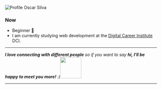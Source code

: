 ![Profile Oscar Silva](https://github.com/SilvaOz/SilvaOz/blob/master/image/My%20name%20is%20Oscar%20silva.gif)
### Now
- Beginner 🚀️
- I am currently studying web development at the [Digital Career Institute](https://digitalcareerinstitute.org/) DCI.     

---

<em><b>I love connecting with different people</b> so if you want to say <b>hi, I'll be happy to meet you more!</b> :)</em><img src="https://media.giphy.com/media/LnQjpWaON8nhr21vNW/giphy.gif" width="70"> 

---

